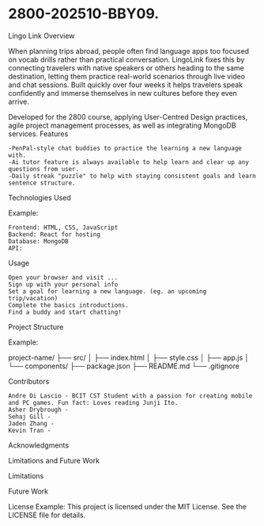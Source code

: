 # 2800-202510-BBY09.
Lingo Link
Overview

When planning trips abroad, people often find language apps too focused on vocab drills rather than practical conversation. LingoLink fixes this by connecting travelers with native speakers or others heading to the same destination, letting them practice real-world scenarios through live video and chat sessions. Built quickly over four weeks it helps travelers speak confidently and immerse themselves in new cultures before they even arrive.


Developed for the 2800 course, applying User-Centred Design practices, agile project management processes, as well as integrating MongoDB services.
Features

    -PenPal-style chat buddies to practice the learning a new language with.
    -Ai tutor feature is always available to help learn and clear up any questions from user.
    -Daily streak "puzzle" to help with staying consistent goals and learn sentence structure.


Technologies Used

Example:

    Frontend: HTML, CSS, JavaScript
    Backend: React for hosting
    Database: MongoDB
    API: 

Usage

    Open your browser and visit ...
    Sign up with your personal info
    Set a goal for learning a new language. (eg. an upcoming trip/vacation)
    Complete the basics introductions.
    Find a buddy and start chatting!

Project Structure

Example:

project-name/
├── src/
│   ├── index.html
│   ├── style.css
│   ├── app.js
│   └── components/
├── package.json
├── README.md
└── .gitignore

Contributors

    Andre Di Lascio - BCIT CST Student with a passion for creating mobile and PC games. Fun fact: Loves reading Junji Ito.
    Asher Drybrough - 
    Sehaj Gill - 
    Jaden Zhang - 
    Kevin Tran - 
    
Acknowledgments



Limitations and Future Work

Limitations



Future Work


License
Example: This project is licensed under the MIT License. See the LICENSE file for details.
